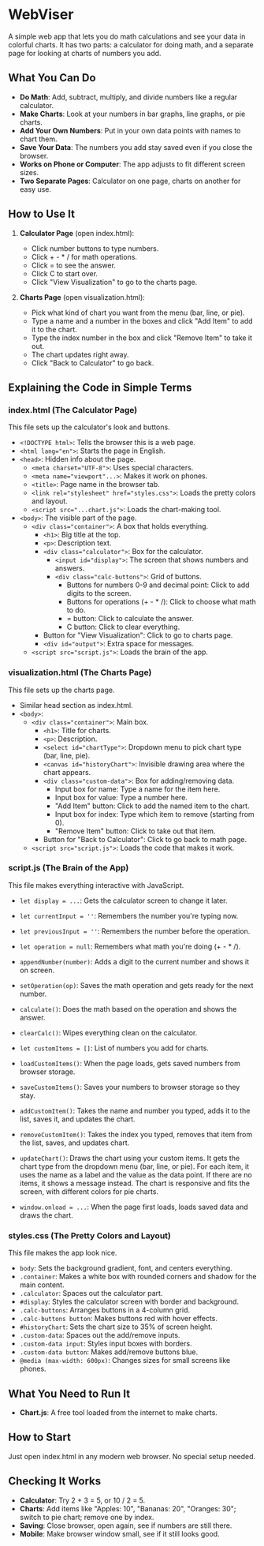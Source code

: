 # WebViser

A simple web app that lets you do math calculations and see your data in colorful charts. It has two parts: a calculator for doing math, and a separate page for looking at charts of numbers you add.

## What You Can Do

- **Do Math**: Add, subtract, multiply, and divide numbers like a regular calculator.
- **Make Charts**: Look at your numbers in bar graphs, line graphs, or pie charts.
- **Add Your Own Numbers**: Put in your own data points with names to chart them.
- **Save Your Data**: The numbers you add stay saved even if you close the browser.
- **Works on Phone or Computer**: The app adjusts to fit different screen sizes.
- **Two Separate Pages**: Calculator on one page, charts on another for easy use.

## How to Use It

1. **Calculator Page** (open index.html):
   - Click number buttons to type numbers.
   - Click + - * / for math operations.
   - Click = to see the answer.
   - Click C to start over.
   - Click "View Visualization" to go to the charts page.

2. **Charts Page** (open visualization.html):
   - Pick what kind of chart you want from the menu (bar, line, or pie).
   - Type a name and a number in the boxes and click "Add Item" to add it to the chart.
   - Type the index number in the box and click "Remove Item" to take it out.
   - The chart updates right away.
   - Click "Back to Calculator" to go back.

## Explaining the Code in Simple Terms

### index.html (The Calculator Page)
This file sets up the calculator's look and buttons.

- `<!DOCTYPE html>`: Tells the browser this is a web page.
- `<html lang="en">`: Starts the page in English.
- `<head>`: Hidden info about the page.
  - `<meta charset="UTF-8">`: Uses special characters.
  - `<meta name="viewport"...>`: Makes it work on phones.
  - `<title>`: Page name in the browser tab.
  - `<link rel="stylesheet" href="styles.css">`: Loads the pretty colors and layout.
  - `<script src="...chart.js">`: Loads the chart-making tool.
- `<body>`: The visible part of the page.
  - `<div class="container">`: A box that holds everything.
    - `<h1>`: Big title at the top.
    - `<p>`: Description text.
    - `<div class="calculator">`: Box for the calculator.
      - `<input id="display">`: The screen that shows numbers and answers.
      - `<div class="calc-buttons">`: Grid of buttons.
        - Buttons for numbers 0-9 and decimal point: Click to add digits to the screen.
        - Buttons for operations (+ - * /): Click to choose what math to do.
        - = button: Click to calculate the answer.
        - C button: Click to clear everything.
    - Button for "View Visualization": Click to go to charts page.
    - `<div id="output">`: Extra space for messages.
  - `<script src="script.js">`: Loads the brain of the app.

### visualization.html (The Charts Page)
This file sets up the charts page.

- Similar head section as index.html.
- `<body>`:
  - `<div class="container">`: Main box.
    - `<h1>`: Title for charts.
    - `<p>`: Description.
    - `<select id="chartType">`: Dropdown menu to pick chart type (bar, line, pie).
    - `<canvas id="historyChart">`: Invisible drawing area where the chart appears.
    - `<div class="custom-data">`: Box for adding/removing data.
      - Input box for name: Type a name for the item here.
      - Input box for value: Type a number here.
      - "Add Item" button: Click to add the named item to the chart.
      - Input box for index: Type which item to remove (starting from 0).
      - "Remove Item" button: Click to take out that item.
    - Button for "Back to Calculator": Click to go back to math page.
  - `<script src="script.js">`: Loads the code that makes it work.

### script.js (The Brain of the App)
This file makes everything interactive with JavaScript.

- `let display = ...`: Gets the calculator screen to change it later.
- `let currentInput = ''`: Remembers the number you're typing now.
- `let previousInput = ''`: Remembers the number before the operation.
- `let operation = null`: Remembers what math you're doing (+ - * /).

- `appendNumber(number)`: Adds a digit to the current number and shows it on screen.
- `setOperation(op)`: Saves the math operation and gets ready for the next number.
- `calculate()`: Does the math based on the operation and shows the answer.
- `clearCalc()`: Wipes everything clean on the calculator.

- `let customItems = []`: List of numbers you add for charts.

- `loadCustomItems()`: When the page loads, gets saved numbers from browser storage.
- `saveCustomItems()`: Saves your numbers to browser storage so they stay.
- `addCustomItem()`: Takes the name and number you typed, adds it to the list, saves it, and updates the chart.
- `removeCustomItem()`: Takes the index you typed, removes that item from the list, saves, and updates chart.

- `updateChart()`: Draws the chart using your custom items. It gets the chart type from the dropdown menu (bar, line, or pie). For each item, it uses the name as a label and the value as the data point. If there are no items, it shows a message instead. The chart is responsive and fits the screen, with different colors for pie charts.

- `window.onload = ...`: When the page first loads, loads saved data and draws the chart.

### styles.css (The Pretty Colors and Layout)
This file makes the app look nice.

- `body`: Sets the background gradient, font, and centers everything.
- `.container`: Makes a white box with rounded corners and shadow for the main content.
- `.calculator`: Spaces out the calculator part.
- `#display`: Styles the calculator screen with border and background.
- `.calc-buttons`: Arranges buttons in a 4-column grid.
- `.calc-buttons button`: Makes buttons red with hover effects.
- `#historyChart`: Sets the chart size to 35% of screen height.
- `.custom-data`: Spaces out the add/remove inputs.
- `.custom-data input`: Styles input boxes with borders.
- `.custom-data button`: Makes add/remove buttons blue.
- `@media (max-width: 600px)`: Changes sizes for small screens like phones.

## What You Need to Run It

- **Chart.js**: A free tool loaded from the internet to make charts.

## How to Start

Just open index.html in any modern web browser. No special setup needed.

## Checking It Works

- **Calculator**: Try 2 + 3 = 5, or 10 / 2 = 5.
- **Charts**: Add items like "Apples: 10", "Bananas: 20", "Oranges: 30"; switch to pie chart; remove one by index.
- **Saving**: Close browser, open again, see if numbers are still there.
- **Mobile**: Make browser window small, see if it still looks good.
